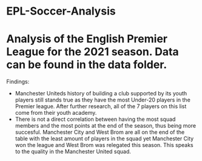 # EPL-Soccer-Analysis
# Analysis of the English Premier League for the 2021 season. Data can be found in the data folder.
Findings: 
- Manchester Uniteds history of building a club supported by its youth players still stands true as they have the most Under-20 players in the Premier league. After further research, all of the 7 players on this list come from their youth academy.
- There is not a direct correlation between having the most squad members and the most points at the end of the season, thus being more succesful. Manchester City and West Brom are all on the end of the table with the least amount of players in the squad yet Manchester City won the league and West Brom was relegated this season. This speaks to the quality in the Manchester United squad. 
